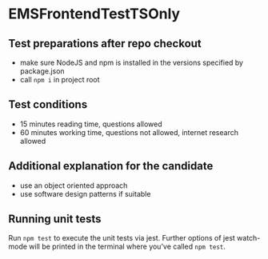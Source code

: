 # EMSFrontendTestTSOnly

## Test preparations after repo checkout
- make sure NodeJS and npm is installed in the versions specified by package.json
- call `npm i` in project root

## Test conditions
- 15 minutes reading time, questions allowed
- 60 minutes working time, questions not allowed, internet research allowed

## Additional explanation for the candidate
- use an object oriented approach
- use software design patterns if suitable 

## Running unit tests
Run `npm test` to execute the unit tests via jest.
Further options of jest watch-mode will be printed in the terminal where you've called `npm test`.
